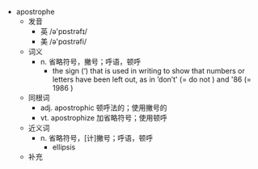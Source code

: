 - apostrophe
  - 发音
    - 英 /ə'pɒstrəfɪ/
    - 美 /ə'pɑstrəfi/
  - 词义
    - n. 省略符号，撇号；呼语，顿呼
      - the sign (‘) that is used in writing to show that numbers or letters have been left out, as in ’don’t' (=  do not  ) and '86 (=  1986  )
  - 同根词
    - adj. apostrophic 顿呼法的；使用撇号的
    - vt. apostrophize 加省略符号；使用顿呼
  - 近义词
    - n. 省略符号，[计]撇号；呼语，顿呼
      - ellipsis
  - 补充